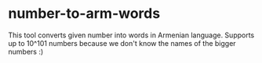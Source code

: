 # number-to-arm-words

This tool converts given number into words in Armenian language. 
Supports up to 10^101 numbers because we don't know the names of the bigger numbers :)
